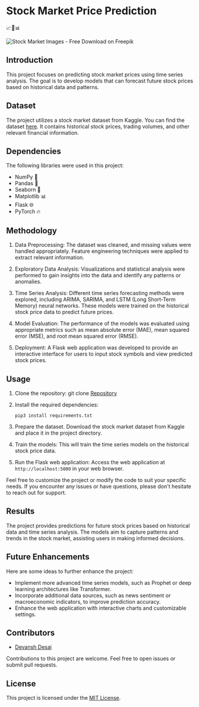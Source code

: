 # Stock Market Price Prediction 

📈🔮📊

![Stock Market Images - Free Download on Freepik](https://img.freepik.com/free-vector/gradient-stock-market-concept_23-2149166910.jpg)

## Introduction
This project focuses on predicting stock market prices using time series analysis. The goal is to develop models that can forecast future stock prices based on historical data and patterns.

## Dataset
The project utilizes a stock market dataset from Kaggle. You can find the dataset [here](https://www.kaggle.com/datasets/borismarjanovic/price-volume-data-for-all-us-stocks-etfs). It contains historical stock prices, trading volumes, and other relevant financial information.

## Dependencies
The following libraries were used in this project:
- NumPy 🧮
- Pandas 🐼
- Seaborn 🌊
- Matplotlib 📊
- Flask 🌐
- PyTorch 🔥

## Methodology
1. Data Preprocessing: The dataset was cleaned, and missing values were handled appropriately. Feature engineering techniques were applied to extract relevant information.

2. Exploratory Data Analysis: Visualizations and statistical analysis were performed to gain insights into the data and identify any patterns or anomalies.

3. Time Series Analysis: Different time series forecasting methods were explored, including ARIMA, SARIMA, and LSTM (Long Short-Term Memory) neural networks. These models were trained on the historical stock price data to predict future prices.

4. Model Evaluation: The performance of the models was evaluated using appropriate metrics such as mean absolute error (MAE), mean squared error (MSE), and root mean squared error (RMSE).

5. Deployment: A Flask web application was developed to provide an interactive interface for users to input stock symbols and view predicted stock prices.

## Usage
1. Clone the repository:
	git clone [Repository](https://github.com/Devansh-45/Stock-Market-Price-Prediction)

2. Install the required dependencies:
	```
	pip3 install requirements.txt
	```
3. Prepare the dataset. Download the stock market dataset from Kaggle and place it in the project directory.

4. Train the models:
This will train the time series models on the historical stock price data.

5. Run the Flask web application:
Access the web application at `http://localhost:5000` in your web browser.

Feel free to customize the project or modify the code to suit your specific needs. If you encounter any issues or have questions, please don't hesitate to reach out for support.

## Results
The project provides predictions for future stock prices based on historical data and time series analysis. The models aim to capture patterns and trends in the stock market, assisting users in making informed decisions.

## Future Enhancements
Here are some ideas to further enhance the project:

- Implement more advanced time series models, such as Prophet or deep learning architectures like Transformer.
- Incorporate additional data sources, such as news sentiment or macroeconomic indicators, to improve prediction accuracy.
- Enhance the web application with interactive charts and customizable settings.

## Contributors
- [Devansh Desai](https://github.com/Devansh-45)

Contributions to this project are welcome. Feel free to open issues or submit pull requests.

## License
This project is licensed under the [MIT License](LICENSE).
